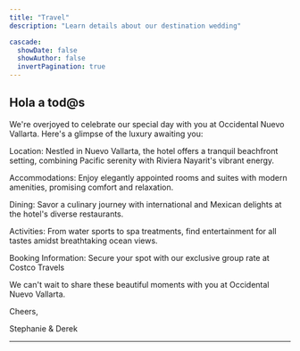 ```yaml
---
title: "Travel"
description: "Learn details about our destination wedding"

cascade:
  showDate: false
  showAuthor: false
  invertPagination: true
---
```


<h2>Hola a tod@s</h2>

We're overjoyed to celebrate our special day with you at Occidental Nuevo Vallarta. Here's a glimpse of the luxury awaiting you:

Location:
Nestled in Nuevo Vallarta, the hotel offers a tranquil beachfront setting, combining Pacific serenity with Riviera Nayarit's vibrant energy.

Accommodations:
Enjoy elegantly appointed rooms and suites with modern amenities, promising comfort and relaxation.

Dining:
Savor a culinary journey with international and Mexican delights at the hotel's diverse restaurants.

Activities:
From water sports to spa treatments, find entertainment for all tastes amidst breathtaking ocean views.

Booking Information:
Secure your spot with our exclusive group rate at Costco Travels

We can't wait to share these beautiful moments with you at Occidental Nuevo Vallarta.

Cheers,

Stephanie & Derek

---
